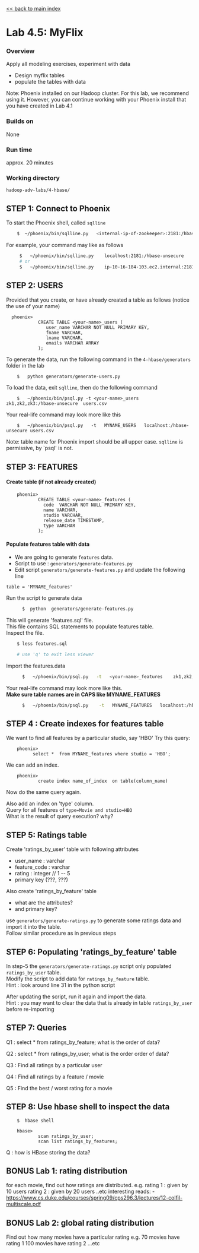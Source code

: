 [<< back to main index](../README.md)

Lab 4.5: MyFlix
===============

### Overview
Apply all modeling exercises, experiment with data

* Design myflix tables
* populate the tables with data

Note: Phoenix installed on our Hadoop cluster. For this lab, we recommend using it. However, you can continue
working with your Phoenix install that you have created in Lab 4.1

### Builds on
None

### Run time
approx. 20 minutes

### Working directory
`hadoop-adv-labs/4-hbase/`


## STEP 1: Connect to Phoenix     
    
To start the Phoenix shell, called `sqlline`

     
```bash
    $  ~/phoenix/bin/sqlline.py   <internal-ip-of-zookeeper>:2181:/hbase-unsecure
```
     
For example, your command may like as follows
```bash 
     $   ~/phoenix/bin/sqlline.py    localhost:2181:/hbase-unsecure
     # or 
     $   ~/phoenix/bin/sqlline.py    ip-10-16-184-103.ec2.internal:2181:/hbase-unsecure
```

## STEP 2: USERS

Provided that you create, or have already created a table as follows (notice the use of your name)
    
```
  phoenix> 
            CREATE TABLE <your-name>_users (
               user_name VARCHAR NOT NULL PRIMARY KEY,
               fname VARCHAR,
               lname VARCHAR,
               emails VARCHAR ARRAY   
            );
```

To generate the data, run the following command in the `4-hbase/generators` folder in the lab
```bash    
    $   python generators/generate-users.py
```
    
To load the data, exit `sqlline`, then do the following command
    
```
    $   ~/phoenix/bin/psql.py -t <your-name>_users  zk1,zk2,zk3:/hbase-unsecure  users.csv
```
    
Your real-life command may look more like this
    
```
    $   ~/phoenix/bin/psql.py   -t   MYNAME_USERS   localhost:/hbase-unsecure users.csv
```

Note: table name for Phoenix import should be all upper case. `sqlline` is permissive, by `psql' is not.    
    


## STEP 3: FEATURES

#### Create table (if not already created)

```
    phoenix>
            CREATE TABLE <your-name>_features (
              code  VARCHAR NOT NULL PRIMARY KEY,
              name VARCHAR,
              studio VARCHAR,
              release_date TIMESTAMP,
              type VARCHAR
            );
```

#### Populate features table with data

* We are going to generate `features` data.
* Script to use :  `generators/generate-features.py`
* Edit script `generators/generate-features.py`  and update the following line
```
table = 'MYNAME_features'
```

Run the script to generate data
```bash
      $  python  generators/generate-features.py
```

This will generate  'features.sql' file.  
This file contains SQL statements to populate features table.  
Inspect the file.
```bash
    $ less features.sql

    # use 'q' to exit less viewer
```


Import the features.data
```bash
      $   ~/phoenix/bin/psql.py   -t   <your-name>_features    zk1,zk2,zk3:/hbase-unsecure features.sql
```

Your real-life command may look more like this.  
**Make sure table names are in CAPS like MYNAME_FEATURES**  
```bash
      $   ~/phoenix/bin/psql.py    -t   MYNAME_FEATURES   localhost:/hbase-unsecure    features.sql
```


##  STEP 4 : Create indexes for features table

We want to find all features by a particular studio, say 'HBO'
Try this query:
```
    phoenix>    
          select *  from MYNAME_features where studio = 'HBO';
```

We can add an index.
```
    phoenix>    
            create index name_of_index  on table(column_name)
```

Now do the same query again.

Also add an index on 'type' column.  
Query for all features of `type=Movie and studio=HBO`   
What is the result of query execution?  why?  


## STEP 5: Ratings table

Create 'ratings_by_user' table with following attributes
- user_name : varchar
- feature_code : varchar
- rating : integer  // 1 -- 5
- primary key (???,  ???)

Also create 'ratings_by_feature' table
- what are the attributes?
- and primary key?

use `generators/generate-ratings.py`  to generate some ratings data and import it into the table.  
Follow similar procedure as in previous steps


## STEP 6: Populating  'ratings_by_feature' table

In step-5 the `generators/generate-ratings.py` script only populated `ratings_by_user` table.  
Modify the script to add data for `ratings_by_feature`   table.   
Hint : look around line 31 in the python script

After updating the script, run it again and import the data.  
Hint : you may want to clear the data that is already in table `ratings_by_user` before re-importing

## STEP 7: Queries

Q1 : select * from ratings_by_feature;
    what is the order of data?

Q2 : select * from ratings_by_user;
    what is the order order of data?

Q3 : Find all ratings by a particular user

Q4 : Find all ratings by a feature / movie

Q5 : Find the best / worst rating for a movie


## STEP 8: Use hbase shell to inspect the data

```
    $  hbase shell

    hbase>
            scan ratings_by_user;
            scan list ratings_by_features;
```

Q : how is HBase storing the data?


## BONUS Lab 1:  rating distribution
for each movie, find out how ratings are distributed.
    e.g.      rating 1 : given by 10 users
              rating 2 : given by 20 users
              ..etc
interesting reads:
    - https://www.cs.duke.edu/courses/spring09/cps296.3/lectures/12-colfil-multiscale.pdf


## BONUS Lab 2: global rating distribution
Find out how many movies have a particular rating
e.g.        70 movies have rating 1
           100 movies have rating 2
           ...etc